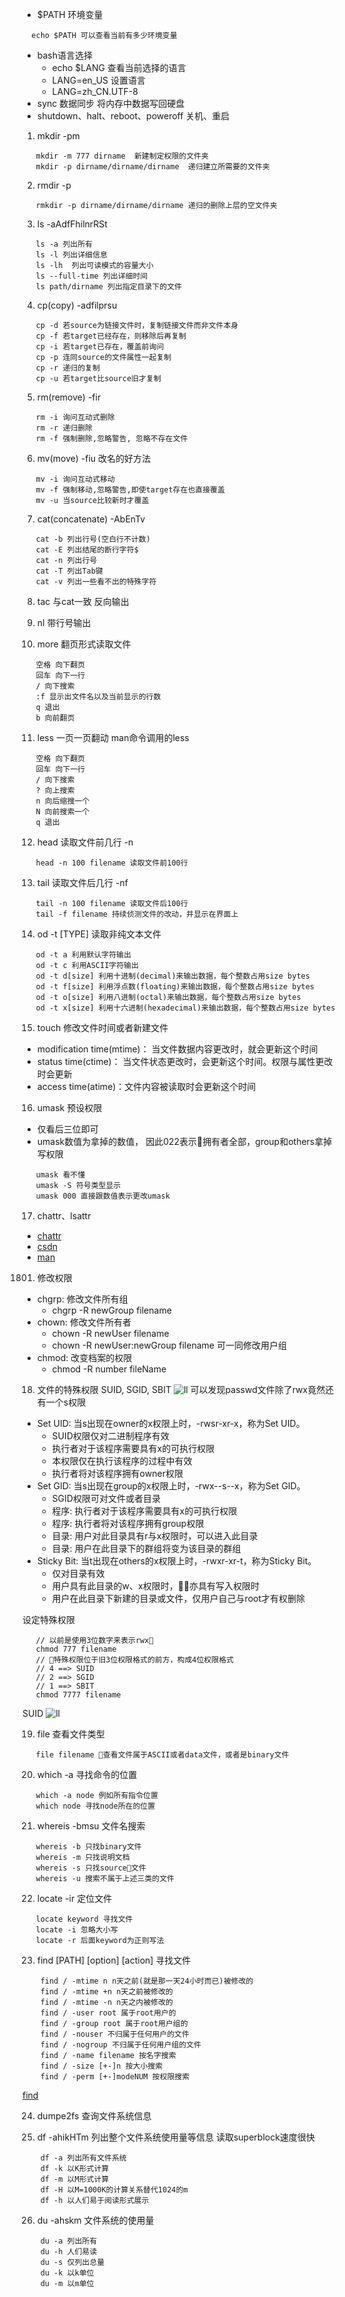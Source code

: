 - $PATH 环境变量
```
  echo $PATH 可以查看当前有多少环境变量
```
- bash语言选择
    - echo $LANG 查看当前选择的语言
    - LANG=en_US 设置语言
    - LANG=zh_CN.UTF-8
- sync 数据同步 将内存中数据写回硬盘
- shutdown、halt、reboot、poweroff 关机、重启


1. mkdir -pm
```
   mkdir -m 777 dirname  新建制定权限的文件夹
   mkdir -p dirname/dirname/dirname  递归建立所需要的文件夹
```

2. rmdir -p
```
   rmkdir -p dirname/dirname/dirname 递归的删除上层的空文件夹
```

3. ls -aAdfFhilnrRSt
```
   ls -a 列出所有
   ls -l 列出详细信息
   ls -lh  列出可读模式的容量大小
   ls --full-time 列出详细时间
   ls path/dirname 列出指定目录下的文件
```

4. cp(copy) -adfilprsu
```
   cp -d 若source为链接文件时，复制链接文件而非文件本身
   cp -f 若target已经存在，则移除后再复制
   cp -i 若target已存在，覆盖前询问
   cp -p 连同source的文件属性一起复制
   cp -r 递归的复制
   cp -u 若target比source旧才复制
```

5. rm(remove) -fir
```
   rm -i 询问互动式删除
   rm -r 递归删除
   rm -f 强制删除,忽略警告, 忽略不存在文件
```

6. mv(move) -fiu 改名的好方法
```
   mv -i 询问互动式移动
   mv -f 强制移动,忽略警告,即使target存在也直接覆盖
   mv -u 当source比较新时才覆盖
```

7. cat(concatenate) -AbEnTv
```
   cat -b 列出行号(空白行不计数)
   cat -E 列出结尾的断行字符$
   cat -n 列出行号
   cat -T 列出Tab键
   cat -v 列出一些看不出的特殊字符
```

8. tac 与cat一致 反向输出

9. nl 带行号输出

10. more 翻页形式读取文件
``` 
   空格 向下翻页
   回车 向下一行
   / 向下搜索
   :f 显示出文件名以及当前显示的行数
   q 退出
   b 向前翻页
```

11. less 一页一页翻动  man命令调用的less
```
   空格 向下翻页
   回车 向下一行
   / 向下搜索
   ? 向上搜索
   n 向后缩搜一个
   N 向前搜索一个
   q 退出
```

12. head 读取文件前几行 -n
```
   head -n 100 filename 读取文件前100行
```


13. tail 读取文件后几行 -nf
```
   tail -n 100 filename 读取文件后100行
   tail -f filename 持续侦测文件的改动，并显示在界面上
```

14. od -t [TYPE] 读取非纯文本文件 
```
   od -t a 利用默认字符输出
   od -t c 利用ASCII字符输出
   od -t d[size] 利用十进制(decimal)来输出数据，每个整数占用size bytes
   od -t f[size] 利用浮点数(floating)来输出数据，每个整数占用size bytes
   od -t o[size] 利用八进制(octal)来输出数据，每个整数占用size bytes
   od -t x[size] 利用十六进制(hexadecimal)来输出数据，每个整数占用size bytes
```

15. touch 修改文件时间或者新建文件
- modification time(mtime)： 当文件数据内容更改时，就会更新这个时间
- status time(ctime)： 当文件状态更改时，会更新这个时间。权限与属性更改时会更新
- access time(atime)：文件内容被读取时会更新这个时间

16. umask 预设权限
- 仅看后三位即可
- umask数值为拿掉的数值， 因此022表示拥有者全部，group和others拿掉写权限
```
   umask 看不懂
   umask -S 符号类型显示
   umask 000 直接跟数值表示更改umask
```

17. chattr、lsattr
- [chattr](http://www.ha97.com/5172.html)
- [csdn](http://blog.csdn.net/sailor201211/article/details/53215060)
- [man](https://linux.die.net/man/1/chattr)


1801. 修改权限 
- chgrp: 修改文件所有组 
  - chgrp -R newGroup filename 
- chown: 修改文件所有者
  - chown -R newUser filename 
  - chown -R newUser:newGroup filename  可一同修改用户组
- chmod: 改变档案的权限
  - chmod -R number fileName

18. 文件的特殊权限 SUID, SGID, SBIT
![ll](https://raw.githubusercontent.com/zhaozy93/blog/master/img-bed/linux100.jpeg)
可以发现passwd文件除了rwx竟然还有一个s权限

- Set UID: 当s出现在owner的x权限上时，-rwsr-xr-x，称为Set UID。
  - SUID权限仅对二进制程序有效
  - 执行者对于该程序需要具有x的可执行权限
  - 本权限仅在执行该程序的过程中有效
  - 执行者将对该程序拥有owner权限
- Set GID: 当s出现在group的x权限上时，-rwx--s--x，称为Set GID。
  - SGID权限可对文件或者目录
  - 程序: 执行者对于该程序需要具有x的可执行权限
  - 程序: 执行者将对该程序拥有group权限
  - 目录: 用户对此目录具有r与x权限时，可以进入此目录
  - 目录: 用户在此目录下的群组将变为该目录的群组
- Sticky Bit: 当t出现在others的x权限上时，-rwxr-xr-t，称为Sticky Bit。
  - 仅对目录有效
  - 用户具有此目录的w、x权限时，亦具有写入权限时
  - 用户在此目录下新建的目录或文件，仅用户自己与root才有权删除

设定特殊权限
```
   // 以前是使用3位数字来表示rwx
   chmod 777 filename 
   // 特殊权限位于旧3位权限格式的前方，构成4位权限格式
   // 4 ==> SUID
   // 2 ==> SGID
   // 1 ==> SBIT
   chmod 7777 filename 
```

SUID
![ll](https://raw.githubusercontent.com/zhaozy93/blog/master/img-bed/linux101.jpeg)

19. file 查看文件类型
```
   file filename 查看文件属于ASCII或者data文件，或者是binary文件
```

20. which -a 寻找命令的位置 
``` 
   which -a node 例如所有指令位置
   which node 寻找node所在的位置
```

21. whereis -bmsu 文件名搜索 
```
   whereis -b 只找binary文件
   whereis -m 只找说明文档
   whereis -s 只找source文件
   whereis -u 搜索不属于上述三类的文件
```

22. locate -ir 定位文件
```
   locate keyword 寻找文件
   locate -i 忽略大小写
   locate -r 后面keyword为正则写法
```

23. find [PATH] [option] [action] 寻找文件
```
    find / -mtime n n天之前(就是那一天24小时而已)被修改的
    find / -mtime +n n天之前被修改的
    find / -mtime -n n天之内被修改的
    find / -user root 属于root用户的
    find / -group root 属于root用户组的
    find / -nouser 不归属于任何用户的文件
    find / -nogroup 不归属于任何用户组的文件
    find / -name filename 按名字搜索
    find / -size [+-]n 按大小搜索
    find / -perm [+-]modeNUM 按权限搜索
```
[find](http://www.cnblogs.com/peida/archive/2012/11/13/2767374.html)

24. dumpe2fs 查询文件系统信息

25. df -ahikHTm 列出整个文件系统使用量等信息 读取superblock速度很快
```
    df -a 列出所有文件系统
    df -k 以K形式计算
    df -m 以M形式计算
    df -H 以M=1000K的计算关系替代1024的m
    df -h 以人们易于阅读形式展示
```

26. du -ahskm 文件系统的使用量
```
    du -a 列出所有
    du -h 人们易读
    du -s 仅列出总量
    du -k 以k单位
    du -m 以m单位
```


